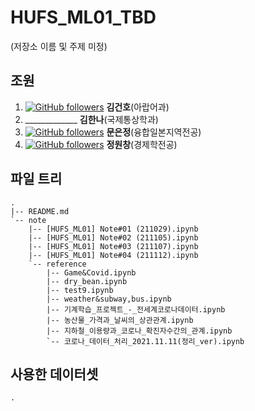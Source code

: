 # HUFS_ML01_TBD
(저장소 이름 및 주제 미정)

## 조원
1. [![GitHub followers](https://img.shields.io/github/followers/basekim14.svg?style=social&label=Follow&maxAge=2592000)](https://github.com/basekim14?tab=followers) **김건호**(아랍어과)
2. _____________ **김한나**(국제통상학과)
3. [![GitHub followers](https://img.shields.io/github/followers/EUNJEONGMUN.svg?style=social&label=Follow&maxAge=2592000)](https://github.com/EUNJEONGMUN?tab=followers) **문은정**(융합일본지역전공) 
4. [![GitHub followers](https://img.shields.io/github/followers/wonchang15.svg?style=social&label=Follow&maxAge=2592000)](https://github.com/wonchang15?tab=followers) **정원창**(경제학전공) 

## 파일 트리

```
.
|-- README.md
`-- note
    |-- [HUFS_ML01] Note#01 (211029).ipynb
    |-- [HUFS_ML01] Note#02 (211105).ipynb
    |-- [HUFS_ML01] Note#03 (211107).ipynb
    |-- [HUFS_ML01] Note#04 (211112).ipynb
    `-- reference
        |-- Game&Covid.ipynb
        |-- dry_bean.ipynb
        |-- test9.ipynb
        |-- weather&subway,bus.ipynb
        |-- 기계학습_프로젝트_-_전세계코로나데이터.ipynb
        |-- 농산물_가격과_날씨의_상관관계.ipynb
        |-- 지하철_이용량과_코로나_확진자수간의_관계.ipynb
        `-- 코로나_데이터_처리_2021.11.11(정리_ver).ipynb

```



## 사용한 데이터셋

```
.
```
